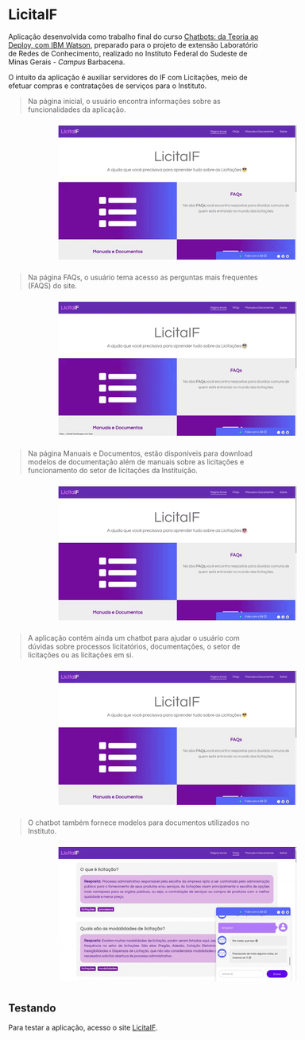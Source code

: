 # LicitaIF

Aplicação desenvolvida como trabalho final do curso [Chatbots: da Teoria ao Deploy, com IBM Watson](https://github.com/jpdik/curso-chatbots-ibm), preparado para o projeto de extensão Laboratório de Redes de Conhecimento, realizado no Instituto Federal do Sudeste de Minas Gerais - *Campus* Barbacena.


O intuito da aplicação é auxiliar servidores do IF com Licitações, meio de efetuar compras e contratações de serviços para o Instituto.

> Na página inicial, o usuário encontra informações sobre as funcionalidades da aplicação.

<img src="img/home.gif" alt="Página inicial da aplicação" style="margin-left: 20%;margin-top:10px;margin-bottom:10px;">

> Na página FAQs, o usuário tema acesso as perguntas mais frequentes (FAQS) do site.

<img src="img/faqs.gif" alt="FAQs" style="margin-left: 20%;margin-top:10px;margin-bottom:10px">

>Na página Manuais e Documentos, estão disponíveis para download modelos de documentação além de manuais sobre as licitações e funcionamento do setor de licitações da Instituição.

<img src="img/docs.gif" alt="Manuais e documentos" style="margin-left: 20%;margin-top:10px;margin-bottom:10px">

>A aplicação contém ainda um chatbot para ajudar o usuário com dúvidas sobre processos licitatórios, documentações, o setor de licitações ou as licitações em si.

<img src="img/chat.gif" alt="Chat - Conversação" style="margin-left: 20%;margin-top:10px;margin-bottom:10px">

> O chatbot também fornece modelos para documentos utilizados no Instituto.

<img src="img/chat-docs.gif" alt="Chat - Documentos" style="margin-left: 20%;margin-top:10px;margin-bottom:10px">


## Testando

Para testar a aplicação, acesso o site [LicitaIF](https://licitaif.herokuapp.com/).


